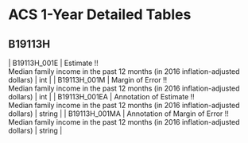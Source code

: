 # ACS 1-Year Detailed Tables

## B19113H

| B19113H_001E | Estimate !!<br>Median family income in the past 12 months (in 2016 inflation-adjusted dollars) | int |
| B19113H_001M | Margin of Error !!<br>Median family income in the past 12 months (in 2016 inflation-adjusted dollars) | int |
| B19113H_001EA | Annotation of Estimate !!<br>Median family income in the past 12 months (in 2016 inflation-adjusted dollars) | string |
| B19113H_001MA | Annotation of Margin of Error !!<br>Median family income in the past 12 months (in 2016 inflation-adjusted dollars) | string |

